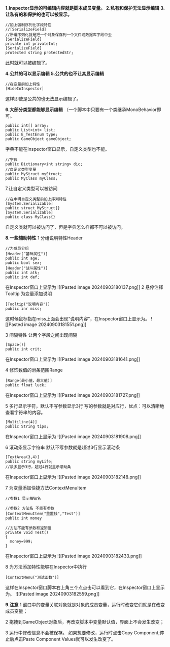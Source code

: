 **1.Inspector显示的可编辑内容就是脚本成员变量。**
**2.私有和保护无法显示编辑**
**3.让私有的和保护的也可以被显示。**
```
//加上强制序列化字段特性
//[SerializeField]
//所谓序列化就是把一个对象保存到一个文件或数据库字段中去
[SerializeField]
private int privateInt;
[SerializeField]
protected string protectedStr;
```
此时就可以被编辑了。

**4.公共的可以显示编辑**
**5.公共的也不让其显示编辑**
```
//在变量前加上特性
[HideInInspector]
```
这样即使是公共的也无法显示编辑了。

**6.大部分类型都能够显示编辑**
（一个脚本中只要有一个类继承MonoBehavior即可。
```
public int[] array;
public List<int> list;
public E_TestEnum type;
public GameObject gameObject;
```

字典不能在Inspector窗口显示，自定义类型也不能。

```
//字典
public Dictionary<int string> dic;
//自定义类型变量
public MyStruct myStruct;
public MyClass myClass;
```
7.让自定义类型可以被访问

```
//在申明自定义类型前加上序列特性
[System.Serializable]
public struct MyStruct{}
[System.Serializable]
public class MyClass{}
```
自定义类就可以被访问了，但是字典怎么样都不可以被访问。

**8.一些辅助特性**
 1 分组说明特性Header
```
//为成员分组
[Header(“基础属性")]
public int age;
public bool sex;
[Header("战斗属性")]
public int atk;
public int def;
```
在Inspector窗口上显示为
![[Pasted image 20240903180137.png]]
 2 悬停注释Tooltip
为变量添加说明
```
[Tooltip("说明内容")]
public inr miss;
```
这时候鼠标指在miss上面会出现“说明内容”，在Inspector窗口上显示为。
![[Pasted image 20240903181551.png]]

 3 间隔特性
让两个字段之间出现间隔
```
[Space()]
public int crit;
```
在Inspector窗口上显示为
![[Pasted image 20240903181641.png]]

 4 修饰数值的滑条范围Range
```
[Range(最小值，最大值)]
public float luck;
```
在Inspector窗口上显示为
![[Pasted image 20240903181727.png]]

 5 多行显示字符，默认不写参数显示3行
写的参数就是对应行，优点：可以清晰地查看字符串的内容。
```
[Multiline(4)]
public String tips;
```
在Inspector窗口上显示为
![[Pasted image 20240903181908.png]]

 6 滚动条显示字符串
默认不写参数就是超过3行显示滚动条
```
[TextArea(3,4)]
public string myLife;
//最多显示3行，超过4行就显示滚动条
```
在Inspector窗口上显示为
![[Pasted image 20240903182148.png]]

 7 为变量添加快捷方法ContextMenuItem
```
//参数1 显示按钮名

//参数2 方法名 不能有参数
[ContextMenuItem("重置钱","Test")]
public int money

//方法不能有参数和返回值
private void Test()
{
  money=999;
}
```
在Inspector窗口上显示为
![[Pasted image 20240903182433.png]]

 8 为方法添加特性能够在Inspector中执行
```
[ContextMenu("测试函数")]
```
这样在Inspector窗口脚本右上角三个点点击可以看到它，在Inspector窗口上显示为。
![[Pasted image 20240903182559.png]]

**9.注意**
 1 窗口中的变量关联对象就是对象的成员变量，运行时改变它们就是在改变成员变量；

 2 拖拽到GameObject对象后，再改变脚本中变量默认值，界面上不会发生改变；

 3 运行中修改信息不会被保存。
如果想要修改，运行时点击Copy Component,停止后点击Paste Component Values就可以发生改变了。
